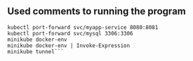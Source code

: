 ## Used comments to running the program

```docker build -t my-go-app .
kubectl port-forward svc/myapp-service 8080:8081
kubectl port-forward svc/mysql 3306:3306
minikube docker-env
minikube docker-env | Invoke-Expression
minikube tunnel```
